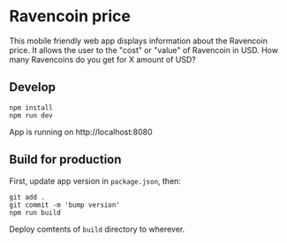 # Ravencoin price

This mobile friendly web app displays information about the Ravencoin price.
It allows the user to the "cost" or "value" of Ravencoin in USD.
How many Ravencoins do you get for X amount of USD?

## Develop

    npm install
    npm run dev

App is running on http://localhost:8080


## Build for production

First, update app version in `package.json`, then:

    git add .
    git commit -m 'bump version'
    npm run build

Deploy comtents of `build` directory to wherever.
